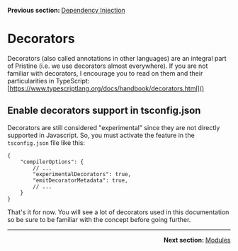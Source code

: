 <p>
   <strong>Previous section: </strong> <a href="docs/getting-started/01-overview/04.dependency-injection.md">Dependency Injection</a>
</p>


# Decorators

Decorators (also called annotations in other languages) are an integral part of Pristine (i.e. we use decorators almost everywhere). If you are not familiar with decorators, I encourage you to read on them and their particularities in TypeScript: [https://www.typescriptlang.org/docs/handbook/decorators.html]()

## Enable decorators support in tsconfig.json
Decorators are still considered "experimental" since they are not directly supported in Javascript. So, you must activate the feature in the `tsconfig.json` file like this:

```
{
    "compilerOptions": {
        // ...
        "experimentalDecorators": true,
        "emitDecoratorMetadata": true,
        // ...
    }
}
```

That's it for now. You will see a lot of decorators used in this documentation so be sure to be familiar with the concept before going further.

---

<p align="right">
    <strong>Next section: </strong> <a href="04.dependency-injection.md">Modules</a>
</p>

